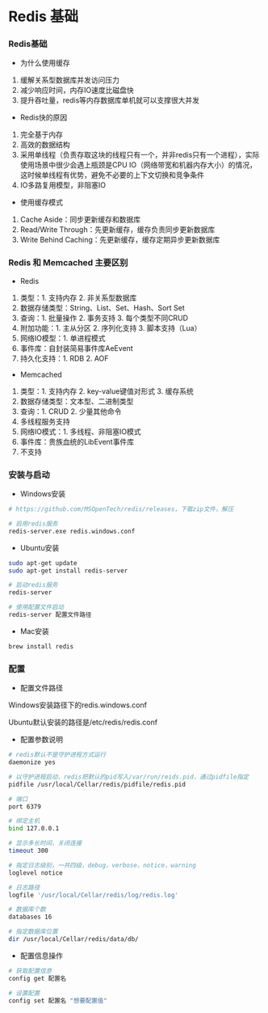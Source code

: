 # Redis 基础


### Redis基础

* 为什么使用缓存

1. 缓解关系型数据库并发访问压力
2. 减少响应时间，内存IO速度比磁盘快
3. 提升吞吐量，redis等内存数据库单机就可以支撑很大并发


* Redis快的原因

1. 完全基于内存
2. 高效的数据结构
3. 采用单线程（负责存取这块的线程只有一个，并非redis只有一个进程），实际使用场景中很少会遇上瓶颈是CPU IO（网络带宽和机器内存大小）的情况，这时候单线程有优势，避免不必要的上下文切换和竞争条件
4. IO多路复用模型，非阻塞IO


* 使用缓存模式

1. Cache Aside：同步更新缓存和数据库
2. Read/Write Through：先更新缓存，缓存负责同步更新数据库
3. Write Behind Caching：先更新缓存，缓存定期异步更新数据库


### Redis 和 Memcached 主要区别

* Redis

1. 类型：1. 支持内存 2. 非关系型数据库
2. 数据存储类型：String、List、Set、Hash、Sort Set
3. 查询：1. 批量操作 2. 事务支持 3. 每个类型不同CRUD
4. 附加功能：1. 主从分区 2. 序列化支持 3. 脚本支持（Lua）
5. 网络IO模型：1. 单进程模式
6. 事件库：自封装简易事件库AeEvent
7. 持久化支持：1. RDB 2. AOF

* Memcached

1. 类型：1. 支持内存 2. key-value键值对形式 3. 缓存系统
2. 数据存储类型：文本型、二进制类型
3. 查询：1. CRUD 2. 少量其他命令
4. 多线程服务支持
5. 网络IO模式：1. 多线程、非阻塞IO模式
6. 事件库：贵族血统的LibEvent事件库
7. 不支持


### 安装与启动

* Windows安装

```bash
# https://github.com/MSOpenTech/redis/releases，下载zip文件，解压

# 启用redis服务
redis-server.exe redis.windows.conf
```


* Ubuntu安装

```bash
sudo apt-get update
sudo apt-get install redis-server

# 启动redis服务
redis-server

# 使用配置文件启动
redis-server 配置文件路径
```


* Mac安装

```sh
brew install redis
```


### 配置

* 配置文件路径

Windows安装路径下的redis.windows.conf

Ubuntu默认安装的路径是/etc/redis/redis.conf


* 配置参数说明

```bash
# redis默认不是守护进程方式运行
daemonize yes

# 以守护进程启动，redis把默认的pid写入/var/run/reids.pid，通过pidfile指定
pidfile /usr/local/Cellar/redis/pidfile/redis.pid

# 端口
port 6379

# 绑定主机
bind 127.0.0.1

# 显示多长时间，关闭连接
timeout 300

# 指定日志级别，一共四级，debug，verbose，notice，warning
loglevel notice

# 日志路径
logfile '/usr/local/Cellar/redis/log/redis.log'

# 数据库个数
databases 16

# 指定数据库位置
dir /usr/local/Cellar/redis/data/db/
```

* 配置信息操作

```bash
# 获取配置信息
config get 配置名

# 设置配置
config set 配置名 "想要配置值"
```
